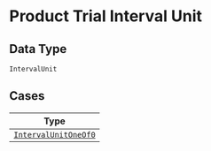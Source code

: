 
# Product Trial Interval Unit

## Data Type

`IntervalUnit`

## Cases

| Type |
|  --- |
| [`IntervalUnitOneOf0`](../../../doc/models/containers/product-trial-interval-unit-case-0.md) |

